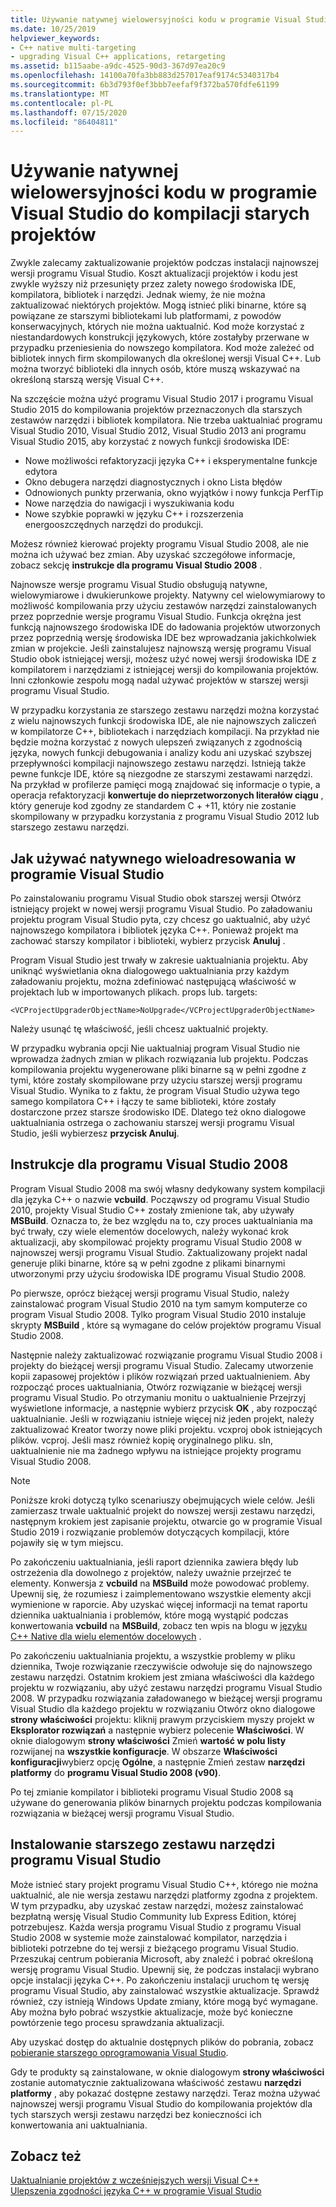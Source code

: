 ```yaml
---
title: Używanie natywnej wielowersyjności kodu w programie Visual Studio do kompilacji starych projektów
ms.date: 10/25/2019
helpviewer_keywords:
- C++ native multi-targeting
- upgrading Visual C++ applications, retargeting
ms.assetid: b115aabe-a9dc-4525-90d3-367d97ea20c9
ms.openlocfilehash: 14100a70fa3bb883d257017eaf9174c5340317b4
ms.sourcegitcommit: 6b3d793f0ef3bbb7eefaf9f372ba570fdfe61199
ms.translationtype: MT
ms.contentlocale: pl-PL
ms.lasthandoff: 07/15/2020
ms.locfileid: "86404811"
---
```

# <a name="use-native-multi-targeting-in-visual-studio-to-build-old-projects"></a>Używanie natywnej wielowersyjności kodu w programie Visual Studio do kompilacji starych projektów

Zwykle zalecamy zaktualizowanie projektów podczas instalacji najnowszej wersji programu Visual Studio. Koszt aktualizacji projektów i kodu jest zwykle wyższy niż przesunięty przez zalety nowego środowiska IDE, kompilatora, bibliotek i narzędzi. Jednak wiemy, że nie można zaktualizować niektórych projektów. Mogą istnieć pliki binarne, które są powiązane ze starszymi bibliotekami lub platformami, z powodów konserwacyjnych, których nie można uaktualnić. Kod może korzystać z niestandardowych konstrukcji językowych, które zostałyby przerwane w przypadku przeniesienia do nowszego kompilatora. Kod może zależeć od bibliotek innych firm skompilowanych dla określonej wersji Visual C++. Lub można tworzyć biblioteki dla innych osób, które muszą wskazywać na określoną starszą wersję Visual C++.

Na szczęście można użyć programu Visual Studio 2017 i programu Visual Studio 2015 do kompilowania projektów przeznaczonych dla starszych zestawów narzędzi i bibliotek kompilatora. Nie trzeba uaktualniać programu Visual Studio 2010, Visual Studio 2012, Visual Studio 2013 ani programu Visual Studio 2015, aby korzystać z nowych funkcji środowiska IDE:

- Nowe możliwości refaktoryzacji języka C++ i eksperymentalne funkcje edytora
- Okno debugera narzędzi diagnostycznych i okno Lista błędów
- Odnowionych punkty przerwania, okno wyjątków i nowy funkcja PerfTip
- Nowe narzędzia do nawigacji i wyszukiwania kodu
- Nowe szybkie poprawki w języku C++ i rozszerzenia energooszczędnych narzędzi do produkcji.

Możesz również kierować projekty programu Visual Studio 2008, ale nie można ich używać bez zmian. Aby uzyskać szczegółowe informacje, zobacz sekcję **instrukcje dla programu Visual Studio 2008** .

Najnowsze wersje programu Visual Studio obsługują natywne, wielowymiarowe i dwukierunkowe projekty. Natywny cel wielowymiarowy to możliwość kompilowania przy użyciu zestawów narzędzi zainstalowanych przez poprzednie wersje programu Visual Studio. Funkcja okrężna jest funkcją najnowszego środowiska IDE do ładowania projektów utworzonych przez poprzednią wersję środowiska IDE bez wprowadzania jakichkolwiek zmian w projekcie. Jeśli zainstalujesz najnowszą wersję programu Visual Studio obok istniejącej wersji, możesz użyć nowej wersji środowiska IDE z kompilatorem i narzędziami z istniejącej wersji do kompilowania projektów. Inni członkowie zespołu mogą nadal używać projektów w starszej wersji programu Visual Studio.

W przypadku korzystania ze starszego zestawu narzędzi można korzystać z wielu najnowszych funkcji środowiska IDE, ale nie najnowszych zaliczeń w kompilatorze C++, bibliotekach i narzędziach kompilacji. Na przykład nie będzie można korzystać z nowych ulepszeń związanych z zgodnością języka, nowych funkcji debugowania i analizy kodu ani uzyskać szybszej przepływności kompilacji najnowszego zestawu narzędzi. Istnieją także pewne funkcje IDE, które są niezgodne ze starszymi zestawami narzędzi. Na przykład w profilerze pamięci mogą znajdować się informacje o typie, a operacja refaktoryzacji **konwertuje do nieprzetworzonych literałów ciągu** , który generuje kod zgodny ze standardem C + +11, który nie zostanie skompilowany w przypadku korzystania z programu Visual Studio 2012 lub starszego zestawu narzędzi.

## <a name="how-to-use-native-multi-targeting-in-visual-studio"></a>Jak używać natywnego wieloadresowania w programie Visual Studio

Po zainstalowaniu programu Visual Studio obok starszej wersji Otwórz istniejący projekt w nowej wersji programu Visual Studio. Po załadowaniu projektu program Visual Studio pyta, czy chcesz go uaktualnić, aby użyć najnowszego kompilatora i bibliotek języka C++. Ponieważ projekt ma zachować starszy kompilator i biblioteki, wybierz przycisk **Anuluj** .

Program Visual Studio jest trwały w zakresie uaktualniania projektu. Aby uniknąć wyświetlania okna dialogowego uaktualniania przy każdym załadowaniu projektu, można zdefiniować następującą właściwość w projektach lub w importowanych plikach. props lub. targets:

`<VCProjectUpgraderObjectName>NoUpgrade</VCProjectUpgraderObjectName>`

Należy usunąć tę właściwość, jeśli chcesz uaktualnić projekty.

W przypadku wybrania opcji Nie uaktualniaj program Visual Studio nie wprowadza żadnych zmian w plikach rozwiązania lub projektu. Podczas kompilowania projektu wygenerowane pliki binarne są w pełni zgodne z tymi, które zostały skompilowane przy użyciu starszej wersji programu Visual Studio. Wynika to z faktu, że program Visual Studio używa tego samego kompilatora C++ i łączy te same biblioteki, które zostały dostarczone przez starsze środowisko IDE. Dlatego też okno dialogowe uaktualniania ostrzega o zachowaniu starszej wersji programu Visual Studio, jeśli wybierzesz **przycisk Anuluj**.

## <a name="instructions-for-visual-studio-2008"></a>Instrukcje dla programu Visual Studio 2008

Program Visual Studio 2008 ma swój własny dedykowany system kompilacji dla języka C++ o nazwie **vcbuild**. Począwszy od programu Visual Studio 2010, projekty Visual Studio C++ zostały zmienione tak, aby używały **MSBuild**. Oznacza to, że bez względu na to, czy proces uaktualniania ma być trwały, czy wiele elementów docelowych, należy wykonać krok aktualizacji, aby skompilować projekty programu Visual Studio 2008 w najnowszej wersji programu Visual Studio. Zaktualizowany projekt nadal generuje pliki binarne, które są w pełni zgodne z plikami binarnymi utworzonymi przy użyciu środowiska IDE programu Visual Studio 2008.

Po pierwsze, oprócz bieżącej wersji programu Visual Studio, należy zainstalować program Visual Studio 2010 na tym samym komputerze co program Visual Studio 2008. Tylko program Visual Studio 2010 instaluje skrypty **MSBuild** , które są wymagane do celów projektów programu Visual Studio 2008.

Następnie należy zaktualizować rozwiązanie programu Visual Studio 2008 i projekty do bieżącej wersji programu Visual Studio. Zalecamy utworzenie kopii zapasowej projektów i plików rozwiązań przed uaktualnieniem. Aby rozpocząć proces uaktualniania, Otwórz rozwiązanie w bieżącej wersji programu Visual Studio. Po otrzymaniu monitu o uaktualnienie Przejrzyj wyświetlone informacje, a następnie wybierz przycisk **OK** , aby rozpocząć uaktualnianie. Jeśli w rozwiązaniu istnieje więcej niż jeden projekt, należy zaktualizować Kreator tworzy nowe pliki projektu. vcxproj obok istniejących plików. vcproj. Jeśli masz również kopię oryginalnego pliku. sln, uaktualnienie nie ma żadnego wpływu na istniejące projekty programu Visual Studio 2008.

> [!NOTE]
> Poniższe kroki dotyczą tylko scenariuszy obejmujących wiele celów. Jeśli zamierzasz trwale uaktualnić projekt do nowszej wersji zestawu narzędzi, następnym krokiem jest zapisanie projektu, otwarcie go w programie Visual Studio 2019 i rozwiązanie problemów dotyczących kompilacji, które pojawiły się w tym miejscu.

Po zakończeniu uaktualniania, jeśli raport dziennika zawiera błędy lub ostrzeżenia dla dowolnego z projektów, należy uważnie przejrzeć te elementy. Konwersja z **vcbuild** na **MSBuild** może powodować problemy. Upewnij się, że rozumiesz i zaimplementowano wszystkie elementy akcji wymienione w raporcie. Aby uzyskać więcej informacji na temat raportu dziennika uaktualniania i problemów, które mogą wystąpić podczas konwertowania **vcbuild** na **MSBuild**, zobacz ten wpis na blogu w [języku C++ Native dla wielu elementów docelowych](https://devblogs.microsoft.com/cppblog/c-native-multi-targeting/) .

Po zakończeniu uaktualniania projektu, a wszystkie problemy w pliku dziennika, Twoje rozwiązanie rzeczywiście odwołuje się do najnowszego zestawu narzędzi. Ostatnim krokiem jest zmiana właściwości dla każdego projektu w rozwiązaniu, aby użyć zestawu narzędzi programu Visual Studio 2008. W przypadku rozwiązania załadowanego w bieżącej wersji programu Visual Studio dla każdego projektu w rozwiązaniu Otwórz okno dialogowe **strony właściwości** projektu: kliknij prawym przyciskiem myszy projekt w **Eksplorator rozwiązań** a następnie wybierz polecenie **Właściwości**. W oknie dialogowym **strony właściwości** Zmień **wartość w polu listy** rozwijanej na **wszystkie konfiguracje**. W obszarze **Właściwości konfiguracji**wybierz opcję **Ogólne**, a następnie Zmień zestaw **narzędzi platformy** do **programu Visual Studio 2008 (v90)**.

Po tej zmianie kompilator i biblioteki programu Visual Studio 2008 są używane do generowania plików binarnych projektu podczas kompilowania rozwiązania w bieżącej wersji programu Visual Studio.

## <a name="install-an-older-visual-studio-toolset"></a>Instalowanie starszego zestawu narzędzi programu Visual Studio

Może istnieć stary projekt programu Visual Studio C++, którego nie można uaktualnić, ale nie wersja zestawu narzędzi platformy zgodna z projektem. W tym przypadku, aby uzyskać zestaw narzędzi, możesz zainstalować bezpłatną wersję Visual Studio Community lub Express Edition, której potrzebujesz. Każda wersja programu Visual Studio z programu Visual Studio 2008 w systemie może zainstalować kompilator, narzędzia i biblioteki potrzebne do tej wersji z bieżącego programu Visual Studio. Przeszukaj centrum pobierania Microsoft, aby znaleźć i pobrać określoną wersję programu Visual Studio. Upewnij się, że podczas instalacji wybrano opcje instalacji języka C++. Po zakończeniu instalacji uruchom tę wersję programu Visual Studio, aby zainstalować wszystkie aktualizacje. Sprawdź również, czy istnieją Windows Update zmiany, które mogą być wymagane. Aby można było pobrać wszystkie aktualizacje, może być konieczne powtórzenie tego procesu sprawdzania aktualizacji.

Aby uzyskać dostęp do aktualnie dostępnych plików do pobrania, zobacz [pobieranie starszego oprogramowania Visual Studio](https://visualstudio.microsoft.com/vs/older-downloads/).

Gdy te produkty są zainstalowane, w oknie dialogowym **strony właściwości** zostanie automatycznie zaktualizowana właściwość zestawu **narzędzi platformy** , aby pokazać dostępne zestawy narzędzi. Teraz można używać najnowszej wersji programu Visual Studio do kompilowania projektów dla tych starszych wersji zestawu narzędzi bez konieczności ich konwertowania ani uaktualniania.

## <a name="see-also"></a>Zobacz też

[Uaktualnianie projektów z wcześniejszych wersji Visual C++](upgrading-projects-from-earlier-versions-of-visual-cpp.md)<br/>
[Ulepszenia zgodności języka C++ w programie Visual Studio](../overview/cpp-conformance-improvements.md)

